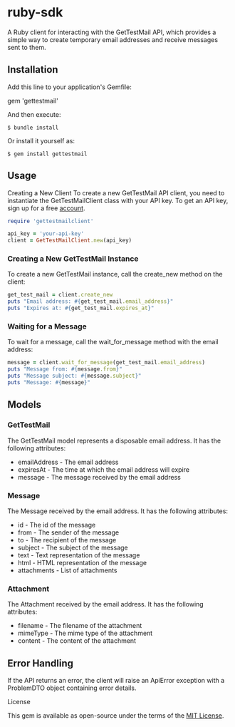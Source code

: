 # ruby-sdk

A Ruby client for interacting with the GetTestMail API, which provides a simple way to create temporary email addresses and receive messages sent to them.

## Installation

Add this line to your application's Gemfile:

gem 'gettestmail'


And then execute:

```
$ bundle install
```

Or install it yourself as:

```
$ gem install gettestmail
```

## Usage

Creating a New Client
To create a new GetTestMail API client, you need to instantiate the GetTestMailClient class with your API key. To get an API key, sign up for a free [account](https://gettestmail.com).

```ruby
require 'gettestmailclient'

api_key = 'your-api-key'
client = GetTestMailClient.new(api_key)
```

### Creating a New GetTestMail Instance
To create a new GetTestMail instance, call the create_new method on the client:

```ruby
get_test_mail = client.create_new
puts "Email address: #{get_test_mail.email_address}"
puts "Expires at: #{get_test_mail.expires_at}"
```

### Waiting for a Message
To wait for a message, call the wait_for_message method with the email address:

```ruby
message = client.wait_for_message(get_test_mail.email_address)
puts "Message from: #{message.from}"
puts "Message subject: #{message.subject}"
puts "Message: #{message}"
```

## Models

### GetTestMail

The GetTestMail model represents a disposable email address. It has the following attributes:

* emailAddress - The email address
* expiresAt - The time at which the email address will expire
* message - The message received by the email address

### Message

The Message received by the email address. It has the following attributes:

* id - The id of the message
* from - The sender of the message
* to - The recipient of the message
* subject - The subject of the message
* text - Text representation of the message
* html - HTML representation of the message
* attachments - List of attachments

### Attachment

The Attachment received by the email address. It has the following attributes:

* filename - The filename of the attachment
* mimeType - The mime type of the attachment
* content - The content of the attachment


## Error Handling


If the API returns an error, the client will raise an ApiError exception with a ProblemDTO object containing error details.


License

This gem is available as open-source under the terms of the [MIT License](https://opensource.org/licenses/MIT).